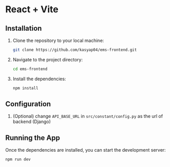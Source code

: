 # React + Vite

## Installation


1. Clone the repository to your local machine:

    ```bash
    git clone https://github.com/kasyap04/ems-frontend.git
    ```

2. Navigate to the project directory:

    ```bash
    cd ems-frontend
    ```

3. Install the dependencies:

    ```bash
    npm install
    ```

## Configuration
1.  (Optional) change `API_BASE_URL` in `src/constant/config.py` as the url of backend (Django)



## Running the App

Once the dependencies are installed, you can start the development server:

```bash
npm run dev